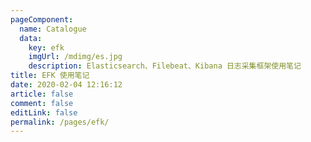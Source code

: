 ```yaml
---
pageComponent:
  name: Catalogue
  data:
    key: efk
    imgUrl: /mdimg/es.jpg
    description: Elasticsearch、Filebeat、Kibana 日志采集框架使用笔记
title: EFK 使用笔记
date: 2020-02-04 12:16:12
article: false
comment: false
editLink: false
permalink: /pages/efk/
---
```

